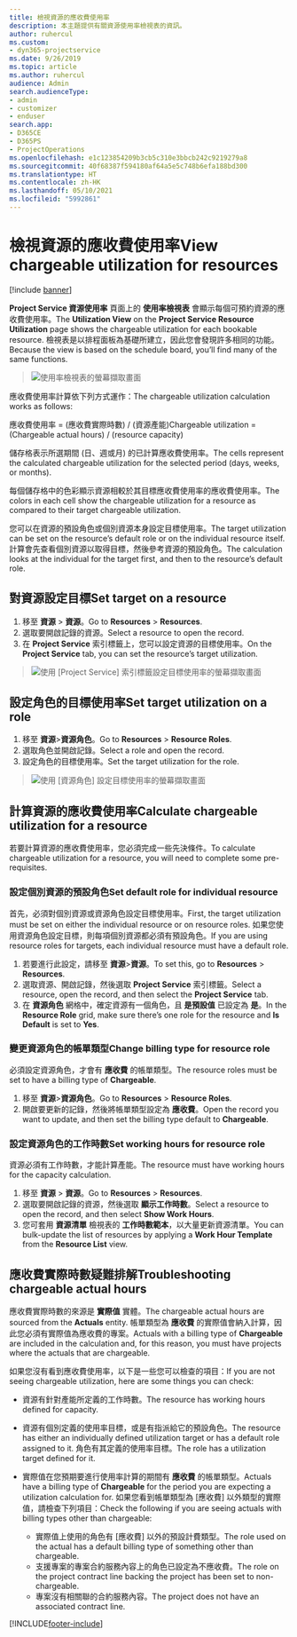 ```yaml
---
title: 檢視資源的應收費使用率
description: 本主題提供有關資源使用率檢視表的資訊。
author: ruhercul
ms.custom:
- dyn365-projectservice
ms.date: 9/26/2019
ms.topic: article
ms.author: ruhercul
audience: Admin
search.audienceType:
- admin
- customizer
- enduser
search.app:
- D365CE
- D365PS
- ProjectOperations
ms.openlocfilehash: e1c123854209b3cb5c310e3bbcb242c9219279a8
ms.sourcegitcommit: 40f68387f594180af64a5e5c748b6efa188bd300
ms.translationtype: HT
ms.contentlocale: zh-HK
ms.lasthandoff: 05/10/2021
ms.locfileid: "5992861"
---
```

# <a name="view-chargeable-utilization-for-resources"></a><span data-ttu-id="8cb18-103">檢視資源的應收費使用率</span><span class="sxs-lookup"><span data-stu-id="8cb18-103">View chargeable utilization for resources</span></span>

[!include [banner](../includes/psa-now-project-operations.md)]
 
<span data-ttu-id="8cb18-104">**Project Service 資源使用率** 頁面上的 **使用率檢視表** 會顯示每個可預約資源的應收費使用率。</span><span class="sxs-lookup"><span data-stu-id="8cb18-104">The **Utilization View** on the **Project Service Resource Utilization** page shows the chargeable utilization for each bookable resource.</span></span> <span data-ttu-id="8cb18-105">檢視表是以排程面板為基礎所建立，因此您會發現許多相同的功能。</span><span class="sxs-lookup"><span data-stu-id="8cb18-105">Because the view is based on the schedule board, you’ll find many of the same functions.</span></span>

> ![使用率檢視表的螢幕擷取畫面](media/FAQ-utilization-1.png)
 

<span data-ttu-id="8cb18-107">應收費使用率計算依下列方式運作：</span><span class="sxs-lookup"><span data-stu-id="8cb18-107">The chargeable utilization calculation works as follows:</span></span>

   <span data-ttu-id="8cb18-108">應收費使用率 = (應收費實際時數) / (資源產能)</span><span class="sxs-lookup"><span data-stu-id="8cb18-108">Chargeable utilization = (Chargeable actual hours) / (resource capacity)</span></span>

<span data-ttu-id="8cb18-109">儲存格表示所選期間 (日、週或月) 的已計算應收費使用率。</span><span class="sxs-lookup"><span data-stu-id="8cb18-109">The cells represent the calculated chargeable utilization for the selected period (days, weeks, or months).</span></span>

<span data-ttu-id="8cb18-110">每個儲存格中的色彩顯示資源相較於其目標應收費使用率的應收費使用率。</span><span class="sxs-lookup"><span data-stu-id="8cb18-110">The colors in each cell show the chargeable utilization for a resource as compared to their target chargeable utilization.</span></span> 

<span data-ttu-id="8cb18-111">您可以在資源的預設角色或個別資源本身設定目標使用率。</span><span class="sxs-lookup"><span data-stu-id="8cb18-111">The target utilization can be set on the resource’s default role or on the individual resource itself.</span></span> <span data-ttu-id="8cb18-112">計算會先查看個別資源以取得目標，然後參考資源的預設角色。</span><span class="sxs-lookup"><span data-stu-id="8cb18-112">The calculation looks at the individual for the target first, and then to the resource’s default role.</span></span>

## <a name="set-target-on-a-resource"></a><span data-ttu-id="8cb18-113">對資源設定目標</span><span class="sxs-lookup"><span data-stu-id="8cb18-113">Set target on a resource</span></span>

1. <span data-ttu-id="8cb18-114">移至 **資源** \> **資源**。</span><span class="sxs-lookup"><span data-stu-id="8cb18-114">Go to **Resources** \> **Resources**.</span></span> 
2. <span data-ttu-id="8cb18-115">選取要開啟記錄的資源。</span><span class="sxs-lookup"><span data-stu-id="8cb18-115">Select a resource to open the record.</span></span> 
3. <span data-ttu-id="8cb18-116">在 **Project Service** 索引標籤上，您可以設定資源的目標使用率。</span><span class="sxs-lookup"><span data-stu-id="8cb18-116">On the **Project Service** tab, you can set the resource’s target utilization.</span></span>

> ![使用 [Project Service] 索引標籤設定目標使用率的螢幕擷取畫面](media/FAQ-utilization-2.png)
 
## <a name="set-target-utilization-on-a-role"></a><span data-ttu-id="8cb18-118">設定角色的目標使用率</span><span class="sxs-lookup"><span data-stu-id="8cb18-118">Set target utilization on a role</span></span>

1. <span data-ttu-id="8cb18-119">移至 **資源**\>**資源角色**。</span><span class="sxs-lookup"><span data-stu-id="8cb18-119">Go to **Resources** \> **Resource Roles**.</span></span> 
2. <span data-ttu-id="8cb18-120">選取角色並開啟記錄。</span><span class="sxs-lookup"><span data-stu-id="8cb18-120">Select a role and open the record.</span></span> 
3. <span data-ttu-id="8cb18-121">設定角色的目標使用率。</span><span class="sxs-lookup"><span data-stu-id="8cb18-121">Set the target utilization for the role.</span></span>

> ![使用 [資源角色] 設定目標使用率的螢幕擷取畫面](media/FAQ-utilization-3.png)
 
## <a name="calculate-chargeable-utilization-for-a-resource"></a><span data-ttu-id="8cb18-123">計算資源的應收費使用率</span><span class="sxs-lookup"><span data-stu-id="8cb18-123">Calculate chargeable utilization for a resource</span></span>

<span data-ttu-id="8cb18-124">若要計算資源的應收費使用率，您必須完成一些先決條件。</span><span class="sxs-lookup"><span data-stu-id="8cb18-124">To calculate chargeable utilization for a resource, you will need to complete some pre-requisites.</span></span> 

### <a name="set-default-role-for-individual-resource"></a><span data-ttu-id="8cb18-125">設定個別資源的預設角色</span><span class="sxs-lookup"><span data-stu-id="8cb18-125">Set default role for individual resource</span></span>

<span data-ttu-id="8cb18-126">首先，必須對個別資源或資源角色設定目標使用率。</span><span class="sxs-lookup"><span data-stu-id="8cb18-126">First, the target utilization must be set on either the individual resource or on resource roles.</span></span> <span data-ttu-id="8cb18-127">如果您使用資源角色設定目標，則每項個別資源都必須有預設角色。</span><span class="sxs-lookup"><span data-stu-id="8cb18-127">If you are using resource roles for targets, each individual resource must have a default role.</span></span> 

1. <span data-ttu-id="8cb18-128">若要進行此設定，請移至 **資源**\>**資源**。</span><span class="sxs-lookup"><span data-stu-id="8cb18-128">To set this, go to **Resources** \> **Resources**.</span></span> 
2. <span data-ttu-id="8cb18-129">選取資源、開啟記錄，然後選取 **Project Service** 索引標籤。</span><span class="sxs-lookup"><span data-stu-id="8cb18-129">Select a resource, open the record, and then select the **Project Service** tab.</span></span> 
3. <span data-ttu-id="8cb18-130">在 **資源角色** 網格中，確定資源有一個角色，且 **是預設值** 已設定為 **是**。</span><span class="sxs-lookup"><span data-stu-id="8cb18-130">In the **Resource Role** grid, make sure there’s one role for the resource and **Is Default** is set to **Yes**.</span></span>
 
### <a name="change-billing-type-for-resource-role"></a><span data-ttu-id="8cb18-131">變更資源角色的帳單類型</span><span class="sxs-lookup"><span data-stu-id="8cb18-131">Change billing type for resource role</span></span>

<span data-ttu-id="8cb18-132">必須設定資源角色，才會有 **應收費** 的帳單類型。</span><span class="sxs-lookup"><span data-stu-id="8cb18-132">The resource roles must be set to have a billing type of **Chargeable**.</span></span> 

1. <span data-ttu-id="8cb18-133">移至 **資源**\>**資源角色**。</span><span class="sxs-lookup"><span data-stu-id="8cb18-133">Go to **Resources** \> **Resource Roles**.</span></span> 
2. <span data-ttu-id="8cb18-134">開啟要更新的記錄，然後將帳單類型設定為 **應收費**。</span><span class="sxs-lookup"><span data-stu-id="8cb18-134">Open the record you want to update, and then set the billing type default to **Chargeable**.</span></span>

### <a name="set-working-hours-for-resource-role"></a><span data-ttu-id="8cb18-135">設定資源角色的工作時數</span><span class="sxs-lookup"><span data-stu-id="8cb18-135">Set working hours for resource role</span></span>
 
<span data-ttu-id="8cb18-136">資源必須有工作時數，才能計算產能。</span><span class="sxs-lookup"><span data-stu-id="8cb18-136">The resource must have working hours for the capacity calculation.</span></span> 

1. <span data-ttu-id="8cb18-137">移至 **資源** \> **資源**。</span><span class="sxs-lookup"><span data-stu-id="8cb18-137">Go to **Resources** \> **Resources**.</span></span> 
2. <span data-ttu-id="8cb18-138">選取要開啟記錄的資源，然後選取 **顯示工作時數**。</span><span class="sxs-lookup"><span data-stu-id="8cb18-138">Select a resource to open the record, and then select **Show Work Hours**.</span></span> 
3. <span data-ttu-id="8cb18-139">您可套用 **資源清單** 檢視表的 **工作時數範本**，以大量更新資源清單。</span><span class="sxs-lookup"><span data-stu-id="8cb18-139">You can bulk-update the list of resources by applying a **Work Hour Template** from the **Resource List** view.</span></span>

## <a name="troubleshooting-chargeable-actual-hours"></a><span data-ttu-id="8cb18-140">應收費實際時數疑難排解</span><span class="sxs-lookup"><span data-stu-id="8cb18-140">Troubleshooting chargeable actual hours</span></span>

<span data-ttu-id="8cb18-141">應收費實際時數的來源是 **實際值** 實體。</span><span class="sxs-lookup"><span data-stu-id="8cb18-141">The chargeable actual hours are sourced from the **Actuals** entity.</span></span> <span data-ttu-id="8cb18-142">帳單類型為 **應收費** 的實際值會納入計算，因此您必須有實際值為應收費的專案。</span><span class="sxs-lookup"><span data-stu-id="8cb18-142">Actuals with a billing type of **Chargeable** are included in the calculation and, for this reason, you must have projects where the actuals that are chargeable.</span></span>

<span data-ttu-id="8cb18-143">如果您沒有看到應收費使用率，以下是一些您可以檢查的項目：</span><span class="sxs-lookup"><span data-stu-id="8cb18-143">If you are not seeing chargeable utilization, here are some things you can check:</span></span>

- <span data-ttu-id="8cb18-144">資源有針對產能所定義的工作時數。</span><span class="sxs-lookup"><span data-stu-id="8cb18-144">The resource has working hours defined for capacity.</span></span>
- <span data-ttu-id="8cb18-145">資源有個別定義的使用率目標，或是有指派給它的預設角色。</span><span class="sxs-lookup"><span data-stu-id="8cb18-145">The resource has either an individually defined utilization target or has a default role assigned to it.</span></span> <span data-ttu-id="8cb18-146">角色有其定義的使用率目標。</span><span class="sxs-lookup"><span data-stu-id="8cb18-146">The role has a utilization target defined for it.</span></span>
- <span data-ttu-id="8cb18-147">實際值在您預期要進行使用率計算的期間有 **應收費** 的帳單類型。</span><span class="sxs-lookup"><span data-stu-id="8cb18-147">Actuals have a billing type of **Chargeable** for the period you are expecting a utilization calculation for.</span></span> <span data-ttu-id="8cb18-148">如果您看到帳單類型為 [應收費] 以外類型的實際值，請檢查下列項目：</span><span class="sxs-lookup"><span data-stu-id="8cb18-148">Check the following if you are seeing actuals with billing types other than chargeable:</span></span>

  - <span data-ttu-id="8cb18-149">實際值上使用的角色有 [應收費] 以外的預設計費類型。</span><span class="sxs-lookup"><span data-stu-id="8cb18-149">The role used on the actual has a default billing type of something other than chargeable.</span></span>
  - <span data-ttu-id="8cb18-150">支援專案的專案合約服務內容上的角色已設定為不應收費。</span><span class="sxs-lookup"><span data-stu-id="8cb18-150">The role on the project contract line backing the project has been set to non-chargeable.</span></span>
  - <span data-ttu-id="8cb18-151">專案沒有相關聯的合約服務內容。</span><span class="sxs-lookup"><span data-stu-id="8cb18-151">The project does not have an associated contract line.</span></span>



[!INCLUDE[footer-include](../includes/footer-banner.md)]